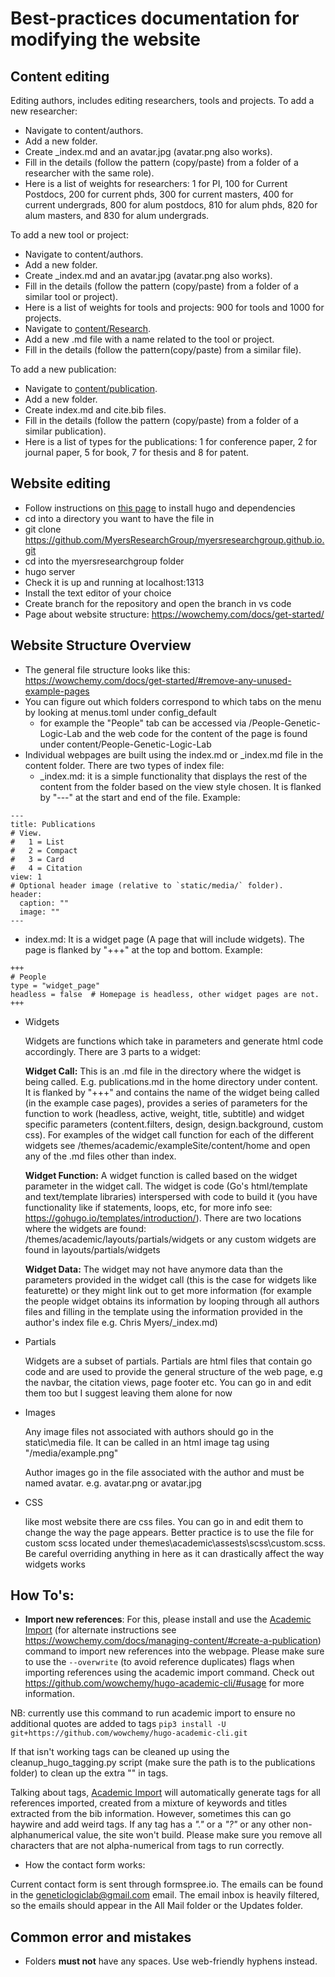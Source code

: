 # Best-practices documentation for modifying the website

## Content editing

Editing authors, includes editing researchers, tools and projects.
To add a new researcher:
  * Navigate to content/authors.
  * Add a new folder.
  * Create _index.md and an avatar.jpg (avatar.png also works).
  * Fill in the details (follow the pattern (copy/paste) from a folder of a researcher with the same role).
  * Here is a list of weights for researchers: 1 for PI, 100 for Current Postdocs, 200 for current phds, 300 for current masters, 400 for current undergrads, 800 for alum postdocs, 810 for alum phds, 820 for alum masters, and 830 for alum undergrads. 

To add a new tool or project:
  * Navigate to content/authors.
  * Add a new folder.
  * Create _index.md and an avatar.jpg (avatar.png also works).
  * Fill in the details (follow the pattern (copy/paste) from a folder of a similar tool or project).
  * Here is a list of weights for tools and projects: 900 for tools and 1000 for projects.
  * Navigate to [content/Research](https://github.com/MyersResearchGroup/myersresearchgroup.github.io/tree/master/content/Research).
  * Add a new .md file with a name related to the tool or project.
  * Fill in the details (follow the pattern(copy/paste) from a similar file). 

To add a new publication:
  * Navigate to [content/publication](https://github.com/MyersResearchGroup/myersresearchgroup.github.io/tree/master/content/publication).
  * Add a new folder.
  * Create index.md and cite.bib files.
  * Fill in the details (follow the pattern (copy/paste) from a folder of a similar publication).
  * Here is a list of types for the publications: 1 for conference paper, 2 for journal paper, 5 for book, 7 for thesis and 8 for patent.


## Website editing

* Follow instructions on [this page](https://wowchemy.com/docs/install-locally/) to install hugo and dependencies
* cd into a directory you want to have the file in
* git clone https://github.com/MyersResearchGroup/myersresearchgroup.github.io.git
* cd into the myersresearchgroup folder
* hugo server
* Check it is up and running at localhost:1313
* Install the text editor of your choice
* Create branch for the repository and open the branch in vs code
* Page about website structure: https://wowchemy.com/docs/get-started/

## Website Structure Overview

* The general file structure looks like this: https://wowchemy.com/docs/get-started/#remove-any-unused-example-pages
* You can figure out which folders correspond to which tabs on the menu by looking at menus.toml under config\_default
  * for example the "People" tab can be accessed via <website url>/People-Genetic-Logic-Lab and the web code for the content of the page is found under content/People-Genetic-Logic-Lab
* Individual webpages are built using the index.md or _index.md file in the content folder. There are two types of index file:
  * _index.md: it is a simple functionality that displays the rest of the content from the folder based on the view style chosen. It is flanked by "---" at the start and end of the file. Example:

~~~~
---
title: Publications
# View.
#   1 = List
#   2 = Compact
#   3 = Card
#   4 = Citation
view: 1
# Optional header image (relative to `static/media/` folder).
header:
  caption: ""
  image: ""
---
~~~~
  
  * index.md: It is a widget page (A page that will include widgets). The page is flanked by "+++" at the top and bottom. Example:

 ~~~~
+++
# People
type = "widget_page"
headless = false  # Homepage is headless, other widget pages are not.
+++
 ~~~~

* Widgets

  Widgets are functions which take in parameters and generate html code accordingly. There are 3 parts to a widget:

  **Widget Call:** This is an .md file in the directory where the widget is being called. E.g. publications.md in the home directory under content. It is flanked by "+++" and contains the name of the widget being called (in the example case pages), provides a series of parameters for the function to work (headless, active, weight, title, subtitle) and widget specific parameters (content.filters, design, design.background, custom css). For examples of the widget call function for each of the different widgets see /themes/academic/exampleSite/content/home and open any of the .md files other than index.

  **Widget Function:** A widget function is called based on the widget parameter in the widget call. The widget is code (Go's html/template and text/template libraries) interspersed with code to build it (you have functionality like if statements, loops, etc, for more info see: https://gohugo.io/templates/introduction/). There are two locations where the widgets are found: /themes/academic/layouts/partials/widgets or any custom widgets are found in layouts/partials/widgets

  **Widget Data:** The widget may not have anymore data than the parameters provided in the widget call (this is the case for widgets like featurette) or they might link out to get more information (for example the people widget obtains its information by looping through all authors files and filling in the template using the information provided in the author's index file e.g. Chris Myers/_index.md)

* Partials

  Widgets are a subset of partials. Partials are html files that contain go code and are used to provide the general structure of the web page, e.g the navbar, the citation views, page footer etc. You can go in and edit them too but I suggest leaving them alone for now

* Images

  Any image files not associated with authors should go in the static\media file. It can be called in an html image tag using "/media/example.png"

  Author images go in the file associated with the author and must be named avatar.<extension> e.g. avatar.png or avatar.jpg

* CSS

  like most website there are css files. You can go in and edit them to change the way the page appears. Better practice is to use the file for custom scss located under themes\academic\assests\scss\custom.scss. Be careful overriding anything in here as it can drastically affect the way widgets works

## How To's:

* **Import new references**: 
  For this, please install and use the [Academic Import](https://github.com/wowchemy/hugo-academic-cli/#usage) (for alternate instructions see https://wowchemy.com/docs/managing-content/#create-a-publication) command to import new references into the webpage. Please make sure to use the `--overwrite` (to avoid reference duplicates) flags when importing references using the academic import command. Check out https://github.com/wowchemy/hugo-academic-cli/#usage for more information.
  
 NB: currently use this command to run academic import to ensure no additional quotes are added to tags `pip3 install -U git+https://github.com/wowchemy/hugo-academic-cli.git`
 
 If that isn't working tags can be cleaned up using the cleanup_hugo_tagging.py script (make sure the path is to the publications folder) to clean up the extra "" in tags.

  Talking about tags, [Academic Import](https://github.com/wowchemy/hugo-academic-cli/#usage) will automatically generate tags for all references imported, created from a mixture of keywords and titles extracted from the bib information. However, sometimes this can go haywire and add weird tags. If any tag has a *"."* or a *"?"* or any other non-alphanumerical value, the site won't build. Please make sure you remove all characters that are not alpha-numerical from tags to run correctly.

* How the contact form works:

Current contact form is sent through formspree.io. The emails can be found in the geneticlogiclab@gmail.com email. The email inbox is heavily filtered, so the emails should appear in the All Mail folder or the Updates folder.

## Common error and mistakes

* Folders **must not** have any spaces. Use web-friendly hyphens instead.
